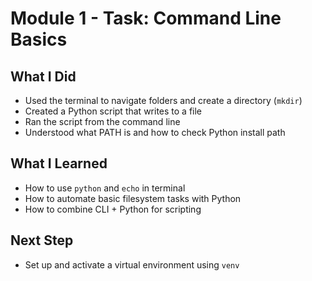 # Module 1 - Task: Command Line Basics

## What I Did
- Used the terminal to navigate folders and create a directory (`mkdir`)
- Created a Python script that writes to a file
- Ran the script from the command line
- Understood what PATH is and how to check Python install path

## What I Learned
- How to use `python` and `echo` in terminal
- How to automate basic filesystem tasks with Python
- How to combine CLI + Python for scripting

## Next Step
- Set up and activate a virtual environment using `venv`
